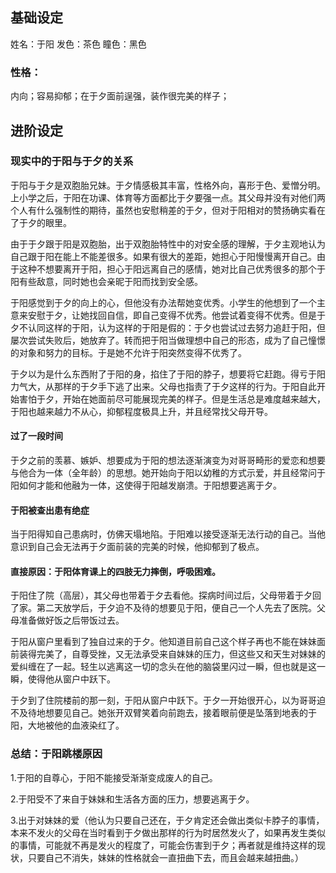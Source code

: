 ## 基础设定

姓名：于阳
发色：茶色
瞳色：黑色

### 性格：

内向；容易抑郁；在于夕面前逞强，装作很完美的样子；

## 进阶设定

### 现实中的于阳与于夕的关系

于阳与于夕是双胞胎兄妹。于夕情感极其丰富，性格外向，喜形于色、爱憎分明。上小学之后，于阳在功课、体育等方面都比于夕要强一点。其父母并没有对他们两个人有什么强制性的期待，虽然也安慰稍差的于夕，但对于阳相对的赞扬确实看在了于夕的眼里。

由于于夕跟于阳是双胞胎，出于双胞胎特性中的对安全感的理解，于夕主观地认为自己跟于阳在能上不能差很多。如果有很大的差距，她担心于阳慢慢离开自己。由于这种不想要离开于阳，担心于阳远离自己的感情，她对比自己优秀很多的那个于阳有些敌意，同时她也会亲昵于阳而找到安全感。

于阳感觉到于夕的向上的心，但他没有办法帮她变优秀。小学生的他想到了一个主意来安慰于夕，让她找回自信，即自己变得不优秀。他尝试着变得不优秀。但是于夕不认同这样的于阳，认为这样的于阳是假的：于夕也尝试过去努力追赶于阳，但屡次尝试失败后，她放弃了。转而把于阳当做理想中自己的形态，成为了自己憧憬的对象和努力的目标。于是她不允许于阳突然变得不优秀了。

于夕以为是什么东西附了于阳的身，掐住了于阳的脖子，想要将它赶跑。得亏于阳力气大，从那样的于夕手下逃了出来。父母也指责了于夕这样的行为。于阳自此开始害怕于夕，开始在她面前尽可能展现完美的样子。但是生活总是难度越来越大，于阳也越来越力不从心，抑郁程度极具上升，并且经常找父母开导。

#### 过了一段时间

于夕之前的羡慕、嫉妒、想要成为于阳的想法逐渐演变为对哥哥畸形的爱恋和想要与他合为一体（全年龄）的思想。她开始向于阳以幼稚的方式示爱，并且经常问于阳如何才能和他融为一体，这使得于阳越发崩溃。于阳想要逃离于夕。

#### 于阳被查出患有绝症

当于阳得知自己患病时，仿佛天塌地陷。于阳难以接受逐渐无法行动的自己。当他意识到自己会无法再于夕面前装的完美的时候，他抑郁到了极点。

#### 直接原因：于阳体育课上的四肢无力摔倒，呼吸困难。

于阳住了院（高层），其父母也带着于夕去看他。探病时间过后，父母带着于夕回了家。第二天放学后，于夕迫不及待的想要见于阳，便自己一个人先去了医院。父母准备做好饭之后带饭过去。

于阳从窗户里看到了独自过来的于夕。他知道目前自己这个样子再也不能在妹妹面前装得完美了，自尊受挫，又无法承受来自妹妹的压力，但这些又和天生对妹妹的爱纠缠在了一起。轻生以逃离这一切的念头在他的脑袋里闪过一瞬，但也就是这一瞬，使得他从窗户中跃下。

于夕到了住院楼前的那一刻，于阳从窗户中跃下。于夕一开始很开心，以为哥哥迫不及待地想要见自己。她张开双臂笑着向前跑去，接着眼前便是坠落到地表的于阳，大地被他的血液染红了。

### 总结：于阳跳楼原因

1.于阳的自尊心，于阳不能接受渐渐变成废人的自己。

2.于阳受不了来自于妹妹和生活各方面的压力，想要逃离于夕。

3.出于对妹妹的爱（他认为只要自己还在，于夕肯定还会做出类似卡脖子的事情，本来不发火的父母在当时看到于夕做出那样的行为时居然发火了，如果再发生类似的事情，可能就不再是发火的程度了，可能会伤害到于夕；再者就是维持这样的现状，只要自己不消失，妹妹的性格就会一直扭曲下去，而且会越来越扭曲。）









